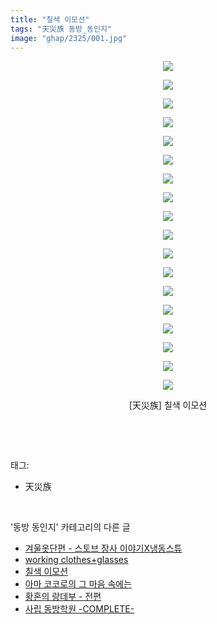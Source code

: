 ```yaml
---
title: "칠색 이모션"
tags: "天災族 동방_동인지"
image: "ghap/2325/001.jpg"
---
```

<div class="article">
<p style="text-align: center; clear: none; float: none;"><img src="{{ site.nasurl }}/ghap/2325/001.jpg"/></p>
<p style="text-align: center; clear: none; float: none;"><img src="{{ site.nasurl }}/ghap/2325/002.jpg"/></p>
<p style="text-align: center; clear: none; float: none;"><img src="{{ site.nasurl }}/ghap/2325/003.jpg"/></p>
<p style="text-align: center; clear: none; float: none;"><img src="{{ site.nasurl }}/ghap/2325/004.jpg"/></p>
<p style="text-align: center; clear: none; float: none;"><img src="{{ site.nasurl }}/ghap/2325/005.jpg"/></p>
<p style="text-align: center; clear: none; float: none;"><img src="{{ site.nasurl }}/ghap/2325/006.jpg"/></p>
<p style="text-align: center; clear: none; float: none;"><img src="{{ site.nasurl }}/ghap/2325/007.jpg"/></p>
<p style="text-align: center; clear: none; float: none;"><img src="{{ site.nasurl }}/ghap/2325/008.jpg"/></p>
<p style="text-align: center; clear: none; float: none;"><img src="{{ site.nasurl }}/ghap/2325/009.jpg"/></p>
<p style="text-align: center; clear: none; float: none;"><img src="{{ site.nasurl }}/ghap/2325/010.jpg"/></p>
<p style="text-align: center; clear: none; float: none;"><img src="{{ site.nasurl }}/ghap/2325/011.jpg"/></p>
<p style="text-align: center; clear: none; float: none;"><img src="{{ site.nasurl }}/ghap/2325/012.jpg"/></p>
<p style="text-align: center; clear: none; float: none;"><img src="{{ site.nasurl }}/ghap/2325/013.jpg"/></p>
<p style="text-align: center; clear: none; float: none;"><img src="{{ site.nasurl }}/ghap/2325/014.jpg"/></p>
<p style="text-align: center; clear: none; float: none;"><img src="{{ site.nasurl }}/ghap/2325/015.jpg"/></p>
<p style="text-align: center; clear: none; float: none;"><img src="{{ site.nasurl }}/ghap/2325/016.jpg"/></p>
<p style="text-align: center; clear: none; float: none;"><img src="{{ site.nasurl }}/ghap/2325/017.jpg"/></p>
<p style="text-align: center; clear: none; float: none;"><img src="{{ site.nasurl }}/ghap/2325/018.jpg"/></p>
<p style="text-align: center; clear: none; float: none;">[天災族] 칠색 이모션</p>
<p><br/></p>
</div><br/>
<div class="tagTrail">
<p>태그: </p>
<ul>
<li>天災族</li>
</ul>
</div><br/>
<div class="another">
<p>'동방 동인지' 카테고리의 다른 글</p>
<ul>
<li><a href="/2016-09-24-ghap_2327">겨울옷단편 - 스토브 장사 이야기X냉동스튜</a></li>
<li><a href="/2016-09-24-ghap_2326">working clothes+glasses</a></li>
<li><a href="/2016-09-24-ghap_2325">칠색 이모션</a></li>
<li><a href="/2016-09-24-ghap_2324">아마 코코로의 그 마음 속에는</a></li>
<li><a href="/2016-09-24-ghap_2323">황혼의 랑데부 - 전편</a></li>
<li><a href="/2016-09-24-ghap_2322">사립 동방학원 -COMPLETE-</a></li>
</ul>
</div><br/>
<div class="cb_module cb_fluid">
<div class="cb_wrt cb_profile">
</div><!-- commentList close -->
</div><br/>

